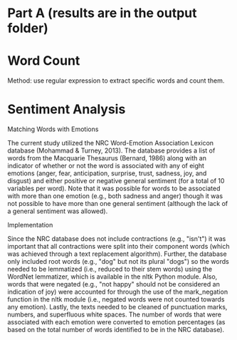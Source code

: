 # Part A (results are in the output folder)
# Word Count

Method: use regular expression to extract specific words and count them.

# Sentiment Analysis

Matching Words with Emotions

The current study utilized the NRC Word-Emotion Association Lexicon database (Mohammad & Turney, 2013). The database provides a list of words from the Macquarie Thesaurus (Bernard, 1986) along with an indicator of whether or not the word is associated with any of eight emotions (anger, fear, anticipation, surprise, trust, sadness, joy, and disgust) and either positive or negative general sentiment (for a total of 10 variables per word). Note that it was possible for words to be associated with more than one emotion (e.g., both sadness and anger) though it was not possible to have more than one general sentiment (although the lack of a general sentiment was allowed).

Implementation

Since the NRC database does not include contractions (e.g., "isn't") it was important that all contractions were split into their component words (which was achieved through a text replacement algorithm). Further, the database only included root words (e.g., "dog" but not its plural "dogs") so the words needed to be lemmatized (i.e., reduced to their stem words) using the WordNet lemmatizer, which is available in the nltk Python module. Also, words that were negated (e.g., "not happy" should not be considered an indication of joy) were accounted for through the use of the mark_negation function in the nltk module (i.e., negated words were not counted towards any emotion). Lastly, the texts needed to be cleaned of punctuation marks, numbers, and superfluous white spaces. The number of words that were associated with each emotion were converted to emotion percentages (as based on the total number of words identified to be in the NRC database).